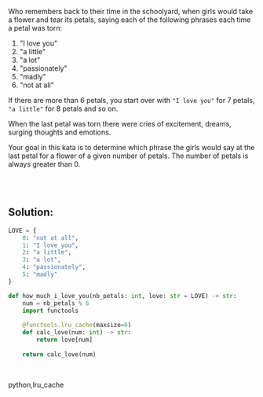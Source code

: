 Who remembers back to their time in the schoolyard, when girls would take a flower and tear its petals, saying each of the following phrases each time a petal was torn:

1. "I love you"
2. "a little"
3. "a lot"
4. "passionately"
5. "madly"
6. "not at all"

If there are more than 6 petals, you start over with `"I love you"` for 7 petals, `"a little"` for 8 petals and so on.

When the last petal was torn there were cries of excitement, dreams, surging thoughts and emotions.

Your goal in this kata is to determine which phrase the girls would say at the last petal for a flower of a given number of petals. The number of petals is always greater than 0.

<br><br>

## Solution:
```py
LOVE = {
    0: "not at all",
    1: "I love you",
    2: "a little",
    3: "a lot",
    4: "passionately",
    5: "madly"
}

def how_much_i_love_you(nb_petals: int, love: str = LOVE) -> str:
    num = nb_petals % 6
    import functools
    
    @functools.lru_cache(maxsize=6)
    def calc_love(num: int) -> str:
        return love[num]
    
    return calc_love(num)
```

<br>

<tag>python,lru_cache<tag>
